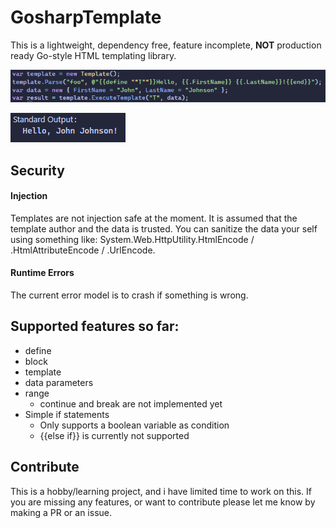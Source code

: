 # GosharpTemplate
This is a lightweight, dependency free, feature incomplete, **NOT** production ready Go-style HTML templating library.

![Example 1](https://raw.githubusercontent.com/simonl91/GosharpTemplate/refs/heads/main/img/usage_example.png)

![Result 1](https://raw.githubusercontent.com/simonl91/GosharpTemplate/refs/heads/main/img/usage_example_result.png)

## Security
#### Injection
Templates are not injection safe at the moment.
It is assumed that the template author and the data is trusted.
You can sanitize the data your self using something like:
System.Web.HttpUtility.HtmlEncode / .HtmlAttributeEncode / .UrlEncode.

#### Runtime Errors
The current error model is to crash if something is wrong.

## Supported features so far:
- define
- block
- template
- data parameters
- range
    - continue and break are not implemented yet
- Simple if statements 
    - Only supports a boolean variable as condition
    - {{else if}} is currently not supported

## Contribute
This is a hobby/learning project, and i have limited time to work on this.
If you are missing any features, or want to contribute please let me know by making a PR or an issue.
